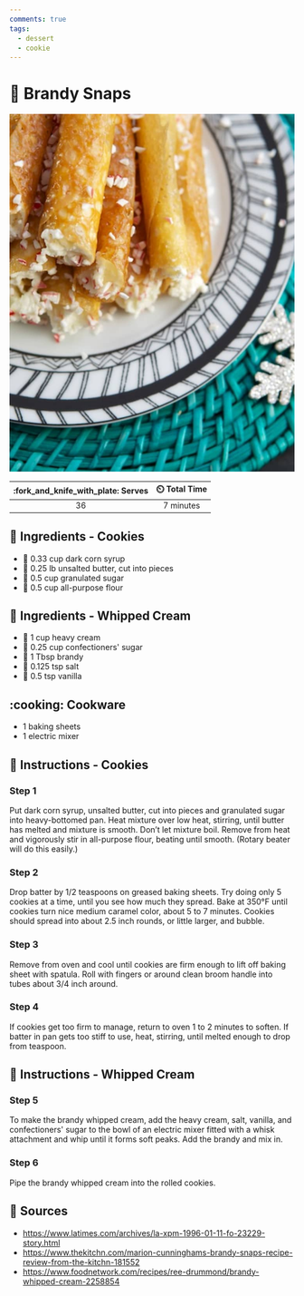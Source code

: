 ```yaml
---
comments: true
tags:
  - dessert
  - cookie
---
```

# :cake: Brandy Snaps

![Brandy Snaps](../assets/images/brandy-snaps.jpg)

| :fork_and_knife_with_plate: Serves | :timer_clock: Total Time |
|:----------------------------------:|:-----------------------: |
| 36 | 7 minutes |

## :salt: Ingredients - Cookies

- :corn: 0.33 cup dark corn syrup
- :butter: 0.25 lb unsalted butter, cut into pieces
- :candy: 0.5 cup granulated sugar
- :ear_of_rice: 0.5 cup all-purpose flour

## :salt: Ingredients - Whipped Cream

- :icecream: 1 cup heavy cream
- :candy: 0.25 cup confectioners' sugar
- :tumbler_glass: 1 Tbsp brandy
- :salt: 0.125 tsp salt
- :icecream: 0.5 tsp vanilla

## :cooking: Cookware

- 1 baking sheets
- 1 electric mixer

## :pencil: Instructions - Cookies

### Step 1

Put dark corn syrup, unsalted butter, cut into pieces and granulated sugar into heavy-bottomed pan. Heat mixture over
low heat, stirring, until butter has melted and mixture is smooth. Don’t let mixture boil. Remove from heat and
vigorously stir in all-purpose flour, beating until smooth. (Rotary beater will do this easily.)

### Step 2

Drop batter by 1/2 teaspoons on greased baking sheets. Try doing only 5 cookies at a time, until you see how much they
spread. Bake at 350°F until cookies turn nice medium caramel color, about 5 to 7 minutes. Cookies should spread into
about 2.5 inch rounds, or little larger, and bubble.

### Step 3

Remove from oven and cool until cookies are firm enough to lift off baking sheet with spatula. Roll with fingers or
around clean broom handle into tubes about 3/4 inch around.

### Step 4

If cookies get too firm to manage, return to oven 1 to 2 minutes to soften. If batter in pan gets too stiff to use,
heat, stirring, until melted enough to drop from teaspoon.

## :pencil: Instructions - Whipped Cream

### Step 5

To make the brandy whipped cream, add the heavy cream, salt, vanilla, and confectioners' sugar to the bowl of an
electric mixer fitted with a whisk attachment and whip until it forms soft peaks. Add the brandy and mix in.

### Step 6

Pipe the brandy whipped cream into the rolled cookies.

## :link: Sources

- <https://www.latimes.com/archives/la-xpm-1996-01-11-fo-23229-story.html>
- <https://www.thekitchn.com/marion-cunninghams-brandy-snaps-recipe-review-from-the-kitchn-181552>
- <https://www.foodnetwork.com/recipes/ree-drummond/brandy-whipped-cream-2258854>
